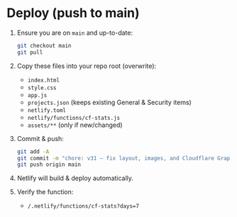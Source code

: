 
# Deploy (push to main)

1. Ensure you are on `main` and up-to-date:
   ```bash
   git checkout main
   git pull
   ```

2. Copy these files into your repo root (overwrite):
   - `index.html`
   - `style.css`
   - `app.js`
   - `projects.json` (keeps existing General & Security items)
   - `netlify.toml`
   - `netlify/functions/cf-stats.js`
   - `assets/**` (only if new/changed)

3. Commit & push:
   ```bash
   git add -A
   git commit -m "chore: v31 — fix layout, images, and Cloudflare GraphQL function"
   git push origin main
   ```

4. Netlify will build & deploy automatically.
5. Verify the function:
   - `/.netlify/functions/cf-stats?days=7`

